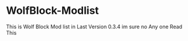 # WolfBlock-Modlist
This is Wolf Block Mod list in Last Version 
0.3.4
im sure no Any one Read This
